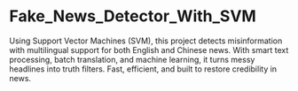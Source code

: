 # Fake_News_Detector_With_SVM
Using Support Vector Machines (SVM), this project detects misinformation with multilingual support for both English and Chinese news. With smart text processing, batch translation, and machine learning, it turns messy headlines into truth filters. Fast, efficient, and built to restore credibility in news.

